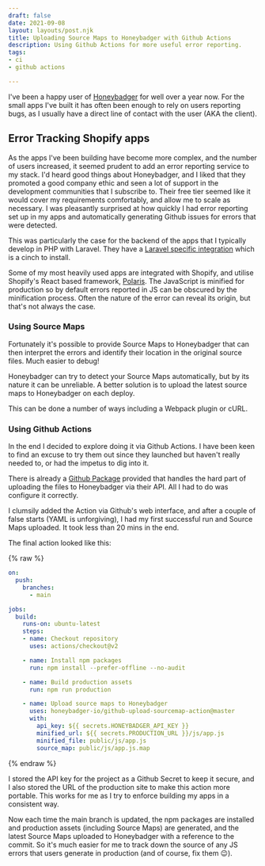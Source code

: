 ```yaml
---
draft: false
date: 2021-09-08
layout: layouts/post.njk
title: Uploading Source Maps to Honeybadger with Github Actions
description: Using Github Actions for more useful error reporting.
tags:
- ci
- github actions

---
```

I've been a happy user of [Honeybadger](https://www.honeybadger.io/) for well over a year now. For the small apps I've built it has often been enough to rely on users reporting bugs, as I usually have a direct line of contact with the user (AKA the client).

## Error Tracking Shopify apps

As the apps I've been building have become more complex, and the number of users increased, it seemed prudent to add an error reporting service to my stack. I'd heard good things about Honeybadger, and I liked that they promoted a good company ethic and seen a lot of support in the development communities that I subscribe to. Their free tier seemed like it would cover my requirements comfortably, and allow me to scale as necessary. I was pleasantly surprised at how quickly I had error reporting set up in my apps and automatically generating Github issues for errors that were detected.

This was particularly the case for the backend of the apps that I typically develop in PHP with Laravel. They have a [Laravel specific integration](https://docs.honeybadger.io/lib/php/integration/laravel/) which is a cinch to install.

Some of my most heavily used apps are integrated with Shopify, and utilise Shopify's React based framework, [Polaris](https://polaris.shopify.com/). The JavaScript is minified for production so by default errors reported in JS can be obscured by the minification process. Often the nature of the error can reveal its origin, but that's not always the case.

### Using Source Maps

Fortunately it's possible to provide Source Maps to Honeybadger that can then interpret the errors and identify their location in the original source files. Much easier to debug!

Honeybadger can try to detect your Source Maps automatically, but by its nature it can be unreliable. A better solution is to upload the latest source maps to Honeybadger on each deploy.

This can be done a number of ways including a Webpack plugin or cURL.

### Using Github Actions

In the end I decided to explore doing it via Github Actions. I have been keen to find an excuse to try them out since they launched but haven't really needed to, or had the impetus to dig into it.

There is already a [Github Package](https://github.com/honeybadger-io/github-upload-sourcemap-action) provided that handles the hard part of uploading the files to Honeybadger via their API. All I had to do was configure it correctly.

I clumsily added the Action via Github's web interface, and after a couple of false starts (YAML is unforgiving), I had my first successful run and Source Maps uploaded. It took less than 20 mins in the end.

The final action looked like this:

{% raw %}

```yaml
on:
  push:
    branches:
      - main

jobs:
  build:
    runs-on: ubuntu-latest
    steps:
    - name: Checkout repository
      uses: actions/checkout@v2

    - name: Install npm packages
      run: npm install --prefer-offline --no-audit

    - name: Build production assets
      run: npm run production

    - name: Upload source maps to Honeybadger
      uses: honeybadger-io/github-upload-sourcemap-action@master
      with:
        api_key: ${{ secrets.HONEYBADGER_API_KEY }}
        minified_url: ${{ secrets.PRODUCTION_URL }}/js/app.js
        minified_file: public/js/app.js
        source_map: public/js/app.js.map
```
{% endraw %}


I stored the API key for the project as a Github Secret to keep it secure, and I also stored the URL of the production site to make this action more portable. This works for me as I try to enforce building my apps in a consistent way.

Now each time the main branch is updated, the npm packages are installed and production assets (including Source Maps) are generated, and the latest Source Maps uploaded to Honeybadger with a reference to the commit. So it's much easier for me to track down the source of any JS errors that users generate in production (and of course, fix them 😉).
